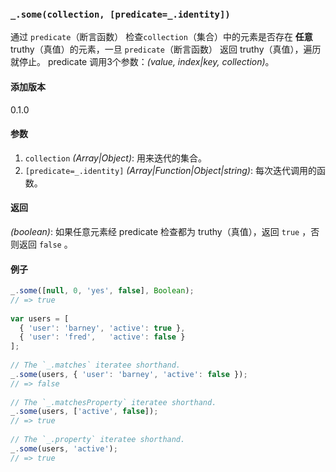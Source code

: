 ### `_.some(collection, [predicate=_.identity])`[​](#_somecollection-predicate_identity "_somecollection-predicate_identity的直接链接")

通过 `predicate`（断言函数） 检查`collection`（集合）中的元素是否存在 **任意** truthy（真值）的元素，一旦 `predicate`（断言函数） 返回 truthy（真值），遍历就停止。 predicate 调用3个参数：_(value, index|key, collection)_。

#### 添加版本

0.1.0

#### 参数

1.  `collection` _(Array|Object)_: 用来迭代的集合。
2.  `[predicate=_.identity]` _(Array|Function|Object|string)_: 每次迭代调用的函数。

#### 返回

_(boolean)_: 如果任意元素经 predicate 检查都为 truthy（真值），返回 `true` ，否则返回 `false` 。

#### 例子

```js
_.some([null, 0, 'yes', false], Boolean);
// => true
 
var users = [
  { 'user': 'barney', 'active': true },
  { 'user': 'fred',   'active': false }
];
 
// The `_.matches` iteratee shorthand.
_.some(users, { 'user': 'barney', 'active': false });
// => false
 
// The `_.matchesProperty` iteratee shorthand.
_.some(users, ['active', false]);
// => true
 
// The `_.property` iteratee shorthand.
_.some(users, 'active');
// => true

```